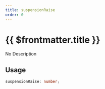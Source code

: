 ```yaml
---
title: suspensionRaise
order: 0
---
```


# {{ $frontmatter.title }}

No Description

## Usage

```ts
suspensionRaise: number;
```
